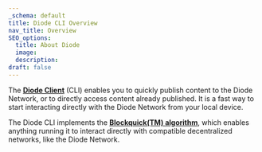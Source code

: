 ```yaml
---
_schema: default
title: Diode CLI Overview
nav_title: Overview
SEO_options:
  title: About Diode
  image:
  description:
draft: false
---
```

The <a href="https://support.diode.io/article/caxyvmjbem" target="_blank" rel="noopener"><strong>Diode Client</strong></a> (CLI) enables you to quickly publish content to the Diode Network, or to directly access content already published. It is a fast way to start interacting directly with the Diode Network from your local device.

The Diode CLI implements the [**Blockquick(TM) algorithm**](https://support.diode.io/article/osywoqibv1), which enables anything running it to interact directly with compatible decentralized networks, like the Diode Network.